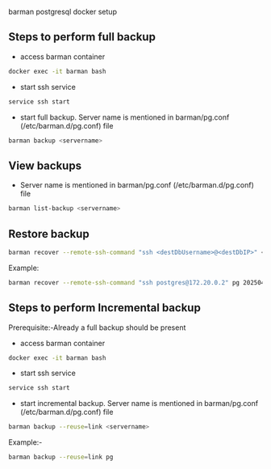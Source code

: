 barman postgresql docker setup

## Steps to perform full backup 
* access barman container
```bash
docker exec -it barman bash
```
* start ssh service
```bash
service ssh start
```
* start full backup. Server name is mentioned in barman/pg.conf (/etc/barman.d/pg.conf) file
```bash
barman backup <servername>
```

## View backups
* Server name is mentioned in barman/pg.conf (/etc/barman.d/pg.conf) file
```bash
barman list-backup <servername>
```

## Restore backup
```bash
barman recover --remote-ssh-command "ssh <destDbUsername>@<destDbIP>" <sourceServername> <backupIdNumber>  <destDatabaseFolderPath> 
```
Example:
```bash
barman recover --remote-ssh-command "ssh postgres@172.20.0.2" pg 20250409T070911  /var/lib/postgresql/11/main/
```

## Steps to perform Incremental backup 
Prerequisite:-Already a full backup should be present

* access barman container
```bash
docker exec -it barman bash
```
* start ssh service
```bash
service ssh start
```
* start incremental backup. Server name is mentioned in barman/pg.conf (/etc/barman.d/pg.conf) file
```bash
barman backup --reuse=link <servername>
```
Example:-
```bash
barman backup --reuse=link pg 
```